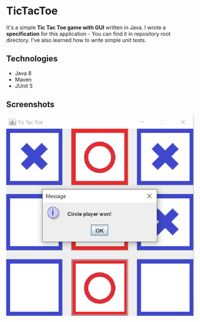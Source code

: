 # TicTacToe
It's a simple **Tic Tac Toe game with GUI** written in Java. I wrote a **specification** for this application - You can find it in repository root directory. I've also learned how to  write simple unit tests. 
## Technologies
* Java 8
* Maven
* JUnit 5

## Screenshots
![Example screenshot](./screenshot.PNG)

